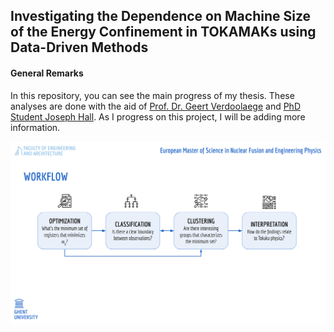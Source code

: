 
## Investigating the Dependence on Machine Size of the Energy Confinement in TOKAMAKs using Data-Driven Methods



#### General Remarks

In this repository, you can see the main progress of my thesis. These analyses are done with the aid of [Prof. Dr. Geert Verdoolaege](https://biblio.ugent.be/person/801001344620) and [PhD Student Joseph Hall](https://telefoonboek.ugent.be/nl/people/802003618944). As I progress on this project, I will be adding more information.



<p align="center">

![Workflow](workflow.png)

</p>